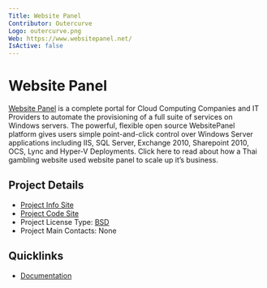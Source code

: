 ```yaml
---
Title: Website Panel
Contributor: Outercurve
Logo: outercurve.png
Web: https://www.websitepanel.net/
IsActive: false
---
```

# Website Panel

[Website Panel](https://www.websitepanel.net/) is a complete portal for Cloud Computing Companies and IT Providers to automate the provisioning of a full suite of services on Windows servers. The powerful, flexible open source WebsitePanel platform gives users simple point-and-click control over Windows Server applications including IIS, SQL Server, Exchange 2010, Sharepoint 2010, OCS, Lync and Hyper-V Deployments. Click here to read about how a Thai gambling website used website panel to scale up it’s business.

## Project Details

* [Project Info Site](https://www.websitepanel.net/)
* [Project Code Site](https://codeplexarchive.blob.core.windows.net/archive/projects/websitepanel/websitepanel.zip)
* Project License Type: [BSD](https://www.websitepanel.net/licence/)
* Project Main Contacts: None

## Quicklinks

* [Documentation](https://www.websitepanel.net/documentation/)
